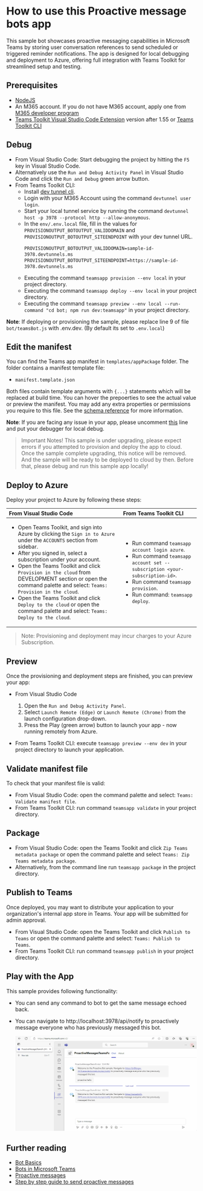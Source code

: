 # How to use this Proactive message bots app

This sample bot showcases proactive messaging capabilities in Microsoft Teams by storing user conversation references to send scheduled or triggered reminder notifications. The app is designed for local debugging and deployment to Azure, offering full integration with Teams Toolkit for streamlined setup and testing.

## Prerequisites

- [NodeJS](https://nodejs.org/en/)
- An M365 account. If you do not have M365 account, apply one from [M365 developer program](https://developer.microsoft.com/en-us/microsoft-365/dev-program)
- [Teams Toolkit Visual Studio Code Extension](https://aka.ms/teams-toolkit) version after 1.55 or [Teams Toolkit CLI](https://aka.ms/teams-toolkit-cli)

## Debug

- From Visual Studio Code: Start debugging the project by hitting the `F5` key in Visual Studio Code. 
- Alternatively use the `Run and Debug Activity Panel` in Visual Studio Code and click the `Run and Debug` green arrow button.
- From Teams Toolkit CLI:
  - Install [dev tunnel cli](https://aka.ms/teamsfx-install-dev-tunnel).
  - Login with your M365 Account using the command `devtunnel user login`.
  - Start your local tunnel service by running the command `devtunnel host -p 3978 --protocol http --allow-anonymous`.
  - In the `env/.env.local` file, fill in the values for `PROVISIONOUTPUT_BOTOUTPUT_VALIDDOMAIN` and `PROVISIONOUTPUT_BOTOUTPUT_SITEENDPOINT` with your dev tunnel URL.
    ```
    PROVISIONOUTPUT_BOTOUTPUT_VALIDDOMAIN=sample-id-3978.devtunnels.ms
    PROVISIONOUTPUT_BOTOUTPUT_SITEENDPOINT=https://sample-id-3978.devtunnels.ms
    ```
  - Executing the command `teamsapp provision --env local` in your project directory.
  - Executing the command `teamsapp deploy --env local` in your project directory.
  - Executing the command `teamsapp preview --env local --run-command "cd bot; npm run dev:teamsapp"` in your project directory.

**Note**: If deploying or provisioning the sample, please replace line 9 of file `bot/teamsBot.js` with .env.dev. (By default its set to `.env.local`)

## Edit the manifest

You can find the Teams app manifest in `templates/appPackage` folder. The folder contains a manifest template file:
* `manifest.template.json`

Both files contain template arguments with `{...}` statements which will be replaced at build time. You can hover the prepoerties to see the actual value or preview the manifest. You may add any extra properties or permissions you require to this file. See the [schema reference](https://docs.microsoft.com/en-us/microsoftteams/platform/resources/schema/manifest-schema) for more information.

**Note**: If you are facing any issue in your app, please uncomment [this](https://github.com/OfficeDev/Microsoft-Teams-Samples/blob/main/samples/bot-proactive-messaging-teamsfx/bot/index.js#L28) line and put your debugger for local debug.

> Important Notes! This sample is under upgrading, please expect errors if you attempted to provision and deploy the app to cloud.
> Once the sample complete upgrading, this notice will be removed. And the sample will be ready to be deployed to cloud by then.
> Before that, please debug and run this sample app locally!
> 
## Deploy to Azure

Deploy your project to Azure by following these steps:

| From Visual Studio Code                                                                                                                                                                                                                                                                                                                                                  | From Teams Toolkit CLI                                                                                                                                                                                                                    |
| :----------------------------------------------------------------------------------------------------------------------------------------------------------------------------------------------------------------------------------------------------------------------------------------------------------------------------------------------------------------------- | :---------------------------------------------------------------------------------------------------------------------------------------------------------------------------------------------------------------------------------- |
| <ul><li>Open Teams Toolkit, and sign into Azure by clicking the `Sign in to Azure` under the `ACCOUNTS` section from sidebar.</li> <li>After you signed in, select a subscription under your account.</li><li>Open the Teams Toolkit and click `Provision in the cloud` from DEVELOPMENT section or open the command palette and select: `Teams: Provision in the cloud`.</li><li>Open the Teams Toolkit and click `Deploy to the cloud` or open the command palette and select: `Teams: Deploy to the cloud`.</li></ul> | <ul> <li>Run command `teamsapp account login azure`.</li> <li>Run command `teamsapp account set --subscription <your-subscription-id>`.</li> <li> Run command `teamsapp provision`.</li> <li>Run command: `teamsapp deploy`. </li></ul> |

> Note: Provisioning and deployment may incur charges to your Azure Subscription.

## Preview

Once the provisioning and deployment steps are finished, you can preview your app:

- From Visual Studio Code

  1. Open the `Run and Debug Activity Panel`.
  1. Select `Launch Remote (Edge)` or `Launch Remote (Chrome)` from the launch configuration drop-down.
  1. Press the Play (green arrow) button to launch your app - now running remotely from Azure.

- From Teams Toolkit CLI: execute `teamsapp preview --env dev` in your project directory to launch your application.

## Validate manifest file

To check that your manifest file is valid:

- From Visual Studio Code: open the command palette and select: `Teams: Validate manifest file`.
- From Teams Toolkit CLI: run command `teamsapp validate` in your project directory.

## Package

- From Visual Studio Code: open the Teams Toolkit and click `Zip Teams metadata package` or open the command palette and select `Teams: Zip Teams metadata package`.
- Alternatively, from the command line run `teamsapp package` in the project directory.

## Publish to Teams

Once deployed, you may want to distribute your application to your organization's internal app store in Teams. Your app will be submitted for admin approval.

- From Visual Studio Code: open the Teams Toolkit and click `Publish to Teams` or open the command palette and select: `Teams: Publish to Teams`.
- From Teams Toolkit CLI: run command `teamsapp publish` in your project directory.

## Play with the App

This sample provides following functionality:

- You can send any command to bot to get the same message echoed back.

- You can navigate to http://localhost:3978/api/notify to proactively message everyone who has previously messaged this bot.

  ![ShareMessage](./images/send-proactive-messages.gif)


## Further reading

- [Bot Basics](https://docs.microsoft.com/azure/bot-service/bot-builder-basics?view=azure-bot-service-4.0)
- [Bots in Microsoft Teams](https://docs.microsoft.com/microsoftteams/platform/bots/what-are-bots)
- [Proactive messages](https://docs.microsoft.com/en-us/microsoftteams/platform/bots/how-to/conversations/send-proactive-messages?tabs=dotnet)
- [Step by step guide to send proactive messages](https://docs.microsoft.com/en-us/microsoftteams/platform/sbs-send-proactive)